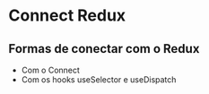 # Connect Redux

## Formas de conectar com o Redux

- Com o Connect
- Com os hooks useSelector e useDispatch
